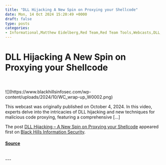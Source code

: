 ```yaml
---
title: "DLL Hijacking A New Spin on Proxying your Shellcode"
date: Mon, 14 Oct 2024 15:20:49 +0000
draft: false
type: posts
categories: 
- Informational,Matthew Eidelberg,Red Team,Red Team Tools,Webcasts,DLL,DLL Hijacking,Webcast Wrap-Up
---
```

# DLL Hijacking A New Spin on Proxying your Shellcode

<br/>

<br/>
![](https://www.blackhillsinfosec.com/wp-content/uploads/2024/10/WC_wrap-up_W0002.png)

This webcast was originally published on October 4, 2024. In this video, experts delve into the intricacies of DLL hijacking and new techniques for malicious code proxying, featuring a comprehensive \[…\]

The post [DLL Hijacking – A New Spin on Proxying your Shellcode](https://www.blackhillsinfosec.com/dll-hijacking-a-new-spin-on-proxying-your-shellcode/) appeared first on [Black Hills Information Security](https://www.blackhillsinfosec.com).

#### [Source](https://www.blackhillsinfosec.com/dll-hijacking-a-new-spin-on-proxying-your-shellcode/)

<br/>
---
